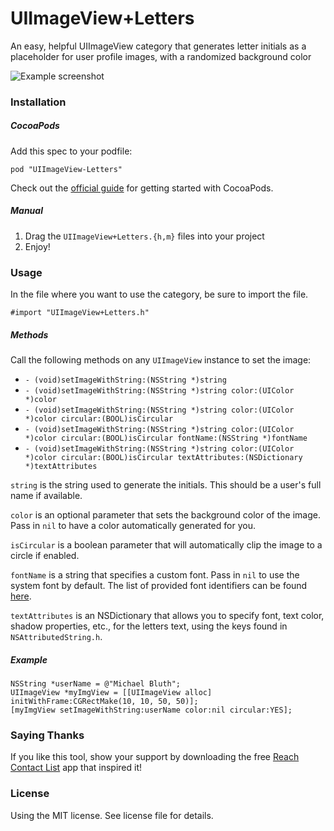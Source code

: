 UIImageView+Letters
===================

An easy, helpful UIImageView category that generates letter initials as a placeholder for user profile images, with a randomized background color

![Example screenshot](http://i.imgur.com/xSBjVQ7.png)

### Installation

##### CocoaPods

Add this spec to your podfile:

`pod "UIImageView-Letters"`

Check out the [official guide](http://guides.cocoapods.org/using/index.html) for getting started with CocoaPods.

##### Manual

1. Drag the `UIImageView+Letters.{h,m}` files into your project
2. Enjoy!

### Usage

In the file where you want to use the category, be sure to import the file. 

`#import "UIImageView+Letters.h"`

##### Methods

Call the following methods on any `UIImageView` instance to set the image:

+ `- (void)setImageWithString:(NSString *)string`
+ `- (void)setImageWithString:(NSString *)string color:(UIColor *)color`
+ `- (void)setImageWithString:(NSString *)string color:(UIColor *)color circular:(BOOL)isCircular`
+ `- (void)setImageWithString:(NSString *)string color:(UIColor *)color circular:(BOOL)isCircular fontName:(NSString *)fontName`
+ `- (void)setImageWithString:(NSString *)string color:(UIColor *)color circular:(BOOL)isCircular textAttributes:(NSDictionary *)textAttributes`

`string` is the string used to generate the initials. This should be a user's full name if available.

`color` is an optional parameter that sets the background color of the image. Pass in `nil` to have a color automatically generated for you.

`isCircular` is a boolean parameter that will automatically clip the image to a circle if enabled.

`fontName` is a string that specifies a custom font. Pass in `nil` to use the system font by default. The list of provided font identifiers can be found [here](http://iosfonts.com). 

`textAttributes` is an NSDictionary that allows you to specify font, text color, shadow properties, etc., for the letters text, using the keys found in `NSAttributedString.h`.

##### Example

```
NSString *userName = @"Michael Bluth";
UIImageView *myImgView = [[UIImageView alloc] initWithFrame:CGRectMake(10, 10, 50, 50)];
[myImgView setImageWithString:userName color:nil circular:YES];
```

### Saying Thanks

If you like this tool, show your support by downloading the free [Reach Contact List](https://itunes.apple.com/us/app/reach-your-contact-list/id898802540?mt=8) app that inspired it!

### License

Using the MIT license. See license file for details.
